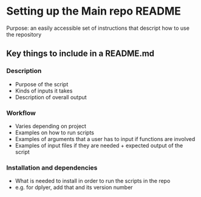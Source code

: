 # Setting up the Main repo README

 Purpose: an easily accessible set of instructions that descript how to use the repository

## Key things to include in a README.md

### Description
  - Purpose of the script
  - Kinds of inputs it takes
  - Description of overall output

### Workflow
  - Varies depending on project
  - Examples on how to run scripts
  - Examples of arguments that a user has to input if functions are involved
  - Examples of input files if they are needed + expected output of the script

### Installation and dependencies
  - What is needed to install in order to run the scripts in the repo
  - e.g. for dplyer, add that and its version number
